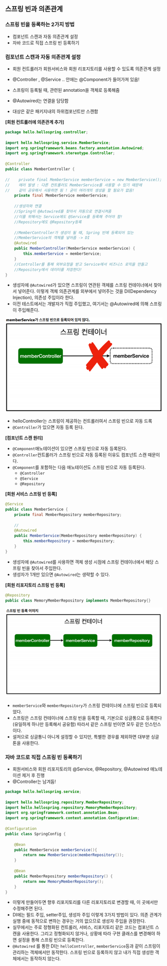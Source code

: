 ## 스프링 빈과 의존관계

### 스프링 빈을 등록하는 2가지 방법

* 컴포넌트 스캔과 자동 의존관계 설정
* 자바 코드로 직접 스프링 빈 등록하기

### 컴포넌트 스캔과 자동 의존관계 설정

* 회원 컨트롤러가 회원서비스와 회원 리포지토리를 사용할 수 있도록 의존관계 설정

* @Controller , @Service .. 안에는 @Component가 들어가져 있음!

* 스프링이 등록될 때, 관련된 annotation을 객체로 등록해줌

* @Autowired는 연결을 담당함

* 대상은 같은 패키지내의 하위컴포넌트만 스캔함

**[회원 컨트롤러에 의존관계 추가]**

```java
package hello.hellospring.controller;

import hello.hellospring.service.MemberService;
import org.springframework.beans.factory.annotation.Autowired;
import org.springframework.stereotype.Controller;

@Controller
public class MemberController {

//    private final MemberService memberService = new MemberService();
//    에러 발생 : 다른 컨트롤러도 MemberService를 사용할 수 있기 때문에
//    같이 공유해서 사용하면 됨 ! 굳이 여러개의 생성을 할 필요가 없음!
    private final MemberService memberService;

    //생성자와 연결
    //Spring이 @Autowired를 찾아서 자동으로 연결시켜줌
    //이를 위해서는 Service에도 @Service를 등록해 주어야 함!
    //Repository에도 @Repository등록

    //MemberController가 생성이 될 때, Spring 빈에 등록되어 있는
    //MemberService의 객체를 넣어줌 -> DI
    @Autowired
    public MemberController(MemberService memberService) {
        this.memberService = memberService;
    }
    //Controller를 통해 외부요청을 받고 Service에서 비즈니스 로직을 만들고
    //Repository에서 데이터를 저장한다!
}

```

* 생성자에 `@Autowired`가 있으면 스프링이 연관된 객체를 스프링 컨테이너에서 찾아서 넣어준다. 이렇게 객체 의존관계를 외부에서 넣어주는 것을 DI(Dependency Injection), 의존성 주입이라 한다.
* 이전 테스트에서는 개발자가 직접 주입했고, 여기서는 @Autowired에 의해 스프링이 주입해준다.

![image-20210708170433301](jungyun.assets/image-20210708170433301.png)

* helloController는 스프링이 제공하는 컨트롤러여서 스프링 빈으로 자동 드록
* `@Controller`가 있으면 자동 등록 된다.

**[컴포넌트 스캔 원리]**

* `@Component`애노테이션이 있으면 스프링 빈으로 자동 등록된다.
* `@Controller`컨트롤러가 스프링 빈으로 자동 등록된 이유도 컴포넌트 스캔 때문이다.
* `@Component`를 포함하는 다음 애노테이션도 스프링 빈으로 자동 등록된다.
  * `@Controller`
  * `@Service`
  * `@Repository`

**[회원 서비스 스프링 빈 등록]**

```java
@Service
public class MemberService {
    private final MemberRepository memberRepository;

    //
    @Autowired
    public MemberService(MemberRepository memberRepository) {
        this.memberRepository = memberRepository;
    }
}
```

* 생성자에 `@Autowired`를 사용하면 객체 생성 시점에 스프링 컨테이너에서 해당 스프링 빈을 찾아서 주입한다.
* 생성자가 1개만 있으면 `@Autowired`는 생략할 수 있다.

**[회원 리포지토리 스프링 빈 등록]**

```java
@Repository
public class MemoryMemberRepository implements MemberRepository{}
```



![image-20210708170902791](jungyun.assets/image-20210708170902791.png)

* `memberService`와 `memberRepository`가 스프링 컨테이너에 스프링 빈으로 등록되었다.
* 스프링은 스프링 컨테이너에 스프링 빈을 등록할 때, 기본으로 싱글통으로 등록한다(유일하게 하나만 등록해서 공유함) 따라서 같은 스프링 빈이면 모두 같은 인스턴스이다.
* 설저으로 싱글통니 아니게 설정할 수 있지만, 특별한 경우를 제외하면 대부분 싱글톤을 사용한다.



### 자바 코드로 직접 스프링 빈 등록하기

* 회원서비스와 회원 리포지토리의 @Service, @Repository, @Autowired 애노테이션 제거 후 진행
* @Controller는 남겨둠!

```java
package hello.hellospring.service;

import hello.hellospring.repository.MemberRepository;
import hello.hellospring.repository.MemoryMemberRepository;
import org.springframework.context.annotation.Bean;
import org.springframework.context.annotation.Configuration;

@Configuration
public class SpringConfig {

    @Bean
    public MemberService memberService(){
        return new MemberService(memberRepository());
    }

    @Bean
    public MemberRepository memberRepository() {
        return new MemoryMemberRepository();
    }
}

```

* 이렇게 만들어두면 향후 리포지토리를 다른 리포지토리로 변경할 때, 이 곳에서만 수정해주면 된다.
* DI에는 필드 주입, setter주입, 생성자 주입 이렇게 3가지 방법이 있다. 의존 관계가 실행 중에 동적으로 변하는 경우는 거의 없으므로 생성자 주입을 권장한다.
* 실무에서는 주로 정형화된 컨트롤러, 서비스, 리포지토리 같은 코드는 컴포넌트 스캔을 사용한다. 그리고 정형화되지 않거나, 상황에 따라 구현 클래스를 변경해야 하면 설정을 통해 스프링 빈으로 등록한다.
* `@Autowired` 를 통한 DI는 `helloController`, `memberService`등과 같이 스프링이 관리하는 객체에서만 동작한다. 스프링 빈으로 등록하지 않고 내가 직접 생성한 객체에서는 동작하지 않는다.

